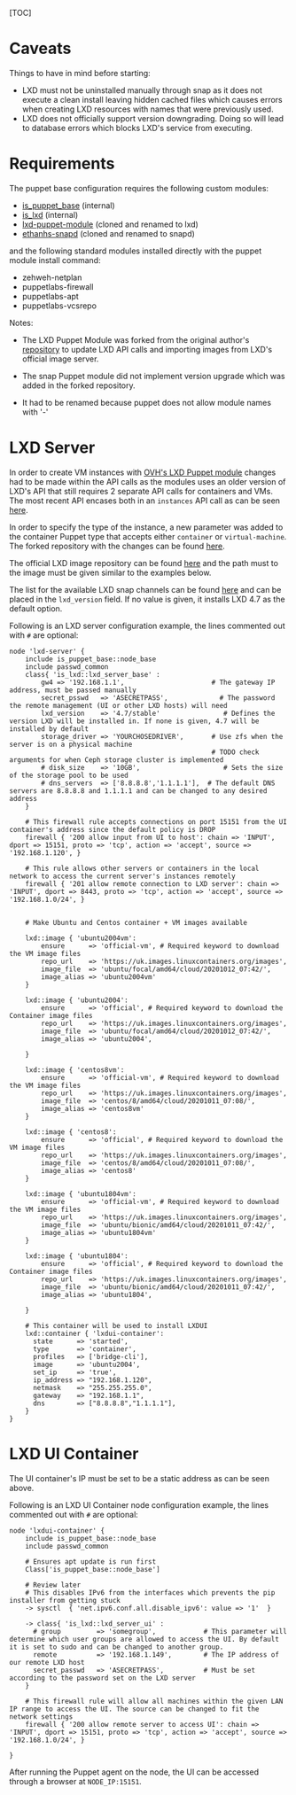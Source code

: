 [TOC]


# Caveats #

Things to have in mind before starting:

* LXD must not be uninstalled manually through snap as it does not execute a clean install leaving hidden cached files which causes errors when creating LXD resources with names that were previously used.
* LXD does not officially support version downgrading. Doing so will lead to database errors which blocks LXD's service from executing.

# Requirements #

The puppet base configuration requires the following custom modules:

* [is_puppet_base](https://bitbucket.org/asolidodev/is_puppet_base/src/master/) (internal)
* [is_lxd](https://bitbucket.org/asolidodev/ironman/src/master/) (internal)
* [lxd-puppet-module](https://github.com/ye-yng/lxd-puppet-module) (cloned and renamed to lxd)
* [ethanhs-snapd](https://github.com/ye-yng/puppet-snapd) (cloned and renamed to snapd)

and the following standard modules installed directly with the puppet module install command:

* zehweh-netplan
* puppetlabs-firewall
* puppetlabs-apt
* puppetlabs-vcsrepo

Notes:

* The LXD Puppet Module was forked from the original author's [repository](https://github.com/ovh/lxd-puppet-module) to update LXD API calls and importing images from LXD's official image server.

* The snap Puppet module did not implement version upgrade which was added in the forked repository.

* It had to be renamed because puppet does not allow module names with '-'

# LXD Server #

In order to create VM instances with [OVH's LXD Puppet module](https://github.com/ovh/lxd-puppet-module) changes had to be made within the API calls as the modules uses an older version of LXD's API that still requires 2 separate API calls for containers and VMs. The most recent API encases both in an `instances` API call as can be seen  [here](https://lxd.readthedocs.io/en/latest/rest-api/#instances-containers-and-virtual-machines).

In order to specify the type of the instance, a new parameter was added to the container Puppet type that accepts either `container` or `virtual-machine`. The forked repository with the changes can be found [here](https://github.com/ye-yng/lxd-puppet-module).

The official LXD image repository can be found [here](https://uk.images.linuxcontainers.org/images/) and the path must to the image must be given similar to the examples below.

The list for the available LXD snap channels can be found [here](https://snapcraft.io/lxd) and can be placed in the `lxd_version` field. If no value is given, it installs LXD 4.7 as the default option.

Following is an LXD server configuration example, the lines commented out with `#` are optional:
```
node 'lxd-server' {
    include is_puppet_base::node_base
    include passwd_common
    class{ 'is_lxd::lxd_server_base' :
        gw4 => '192.168.1.1',                      # The gateway IP address, must be passed manually
        secret_psswd   => 'ASECRETPASS',             # The password the remote management (UI or other LXD hosts) will need
        lxd_version    => '4.7/stable'                # Defines the version LXD will be installed in. If none is given, 4.7 will be installed by default
        storage_driver => 'YOURCHOSEDRIVER',       # Use zfs when the server is on a physical machine
                                                   # TODO check arguments for when Ceph storage cluster is implemented
        # disk_size    => '10GB',                     # Sets the size of the storage pool to be used
        # dns_servers  => ['8.8.8.8','1.1.1.1'],  # The default DNS servers are 8.8.8.8 and 1.1.1.1 and can be changed to any desired address
    }

    # This firewall rule accepts connections on port 15151 from the UI container's address since the default policy is DROP
    firewall { '200 allow input from UI to host': chain => 'INPUT', dport => 15151, proto => 'tcp', action => 'accept', source => '192.168.1.120', }

    # This rule allows other servers or containers in the local network to access the current server's instances remotely
    firewall { '201 allow remote connection to LXD server': chain => 'INPUT', dport => 8443, proto => 'tcp', action => 'accept', source => '192.168.1.0/24', }


    # Make Ubuntu and Centos container + VM images available

    lxd::image { 'ubuntu2004vm':
        ensure      => 'official-vm', # Required keyword to download the VM image files
        repo_url    => 'https://uk.images.linuxcontainers.org/images',
        image_file  => 'ubuntu/focal/amd64/cloud/20201012_07:42/',
        image_alias => 'ubuntu2004vm'
    }

    lxd::image { 'ubuntu2004':
        ensure      => 'official', # Required keyword to download the Container image files
        repo_url    => 'https://uk.images.linuxcontainers.org/images',
        image_file  => 'ubuntu/focal/amd64/cloud/20201012_07:42/',
        image_alias => 'ubuntu2004',

    }

    lxd::image { 'centos8vm':
        ensure      => 'official-vm', # Required keyword to download the VM image files
        repo_url    => 'https://uk.images.linuxcontainers.org/images',
        image_file  => 'centos/8/amd64/cloud/20201011_07:08/',
        image_alias => 'centos8vm'
    }

    lxd::image { 'centos8':
        ensure      => 'official', # Required keyword to download the VM image files
        repo_url    => 'https://uk.images.linuxcontainers.org/images',
        image_file  => 'centos/8/amd64/cloud/20201011_07:08/',
        image_alias => 'centos8'
    }

    lxd::image { 'ubuntu1804vm':
        ensure      => 'official-vm', # Required keyword to download the VM image files
        repo_url    => 'https://uk.images.linuxcontainers.org/images',
        image_file  => 'ubuntu/bionic/amd64/cloud/20201011_07:42/',
        image_alias => 'ubuntu1804vm'
    }

    lxd::image { 'ubuntu1804':
        ensure      => 'official', # Required keyword to download the Container image files
        repo_url    => 'https://uk.images.linuxcontainers.org/images',
        image_file  => 'ubuntu/bionic/amd64/cloud/20201011_07:42/',
        image_alias => 'ubuntu1804',

    }

    # This container will be used to install LXDUI
    lxd::container { 'lxdui-container':
      state      => 'started',
      type       => 'container',
      profiles   => ['bridge-cli'],
      image      => 'ubuntu2004',
      set_ip     => 'true',
      ip_address => "192.168.1.120",
      netmask    => "255.255.255.0",
      gateway    => "192.168.1.1",
      dns        => ["8.8.8.8","1.1.1.1"],
    }
}
```

# LXD UI Container #
The UI container's IP must be set to be a static address as can be seen above.

Following is an LXD UI Container node configuration example, the lines commented out with `#` are optional:
```
node 'lxdui-container' {
    include is_puppet_base::node_base
    include passwd_common

    # Ensures apt update is run first
    Class['is_puppet_base::node_base']

    # Review later
    # This disables IPv6 from the interfaces which prevents the pip installer from getting stuck
    -> sysctl  { 'net.ipv6.conf.all.disable_ipv6': value => '1'  }

    -> class{ 'is_lxd::lxd_server_ui' :
      # group         => 'somegroup',            # This parameter will determine which user groups are allowed to access the UI. By default it is set to sudo and can be changed to another group.
      remote          => '192.168.1.149',        # The IP address of our remote LXD host
      secret_passwd   => 'ASECRETPASS',          # Must be set according to the password set on the LXD server
    }

    # This firewall rule will allow all machines within the given LAN IP range to access the UI. The source can be changed to fit the network settings
    firewall { '200 allow remote server to access UI': chain => 'INPUT', dport => 15151, proto => 'tcp', action => 'accept', source => '192.168.1.0/24', }

}

```
After running the Puppet agent on the node, the UI can be accessed through a browser at `NODE_IP:15151`.